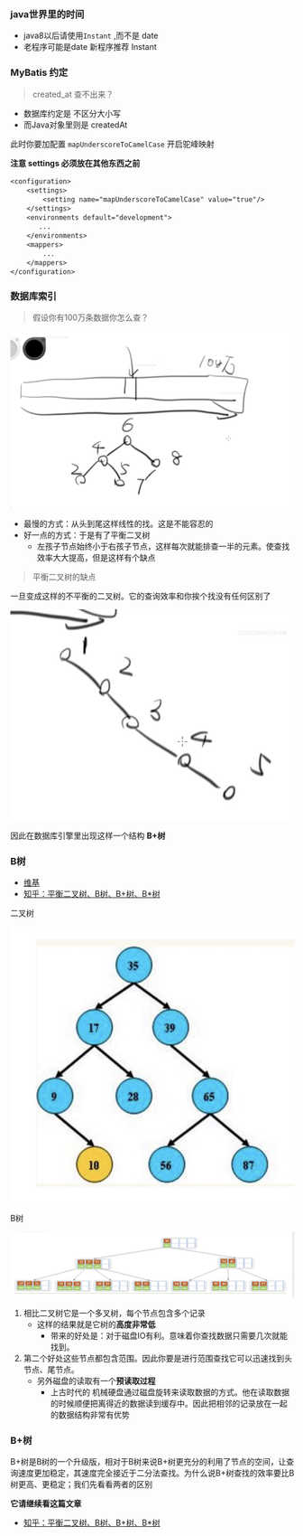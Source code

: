 ### java世界里的时间

- java8以后请使用`Instant` ,而不是 date
- 老程序可能是date 新程序推荐 Instant

### MyBatis 约定

> created_at 查不出来？

- 数据库约定是 不区分大小写
- 而Java对象里则是 createdAt

此时你要加配置 `mapUnderscoreToCamelCase` 开启驼峰映射

**注意 settings 必须放在其他东西之前**

```
<configuration>
    <settings>
        <setting name="mapUnderscoreToCamelCase" value="true"/>
    </settings>
    <environments default="development">
       ...
    </environments>
    <mappers>
        ...
    </mappers>
</configuration>
```

### 数据库索引

> 假设你有100万条数据你怎么查？

![](./imgs/01_23.png)

- 最慢的方式：从头到尾这样线性的找。这是不能容忍的
- 好一点的方式：于是有了平衡二叉树
    - 左孩子节点始终小于右孩子节点，这样每次就能排查一半的元素。使查找效率大大提高，但是这样有个缺点

> 平衡二叉树的缺点

一旦变成这样的不平衡的二叉树。它的查询效率和你挨个找没有任何区别了

![](./imgs/01_24.png)

因此在数据库引擎里出现这样一个结构 **B+树**

### B树

- [维基](https://zh.wikipedia.org/zh-hans/B%E6%A0%91)
- [知乎：平衡二叉树、B树、B+树、B*树](https://zhuanlan.zhihu.com/p/27700617)

二叉树

![二叉树](./imgs/01_25.png)

B树

![B树](./imgs/01_26.png)



1. 相比二叉树它是一个多叉树，每个节点包含多个记录
    - 这样的结果就是它树的**高度非常低**
        - 带来的好处是：对于磁盘IO有利。意味着你查找数据只需要几次就能找到。
2. 第二个好处这些节点都包含范围。因此你要是进行范围查找它可以迅速找到头节点、尾节点。
    - 另外磁盘的读取有一个**预读取过程**
        - 上古时代的 机械硬盘通过磁盘旋转来读取数据的方式。他在读取数据的时候顺便把离得近的数据读到缓存中。因此把相邻的记录放在一起的数据结构非常有优势

### B+树

B+树是B树的一个升级版，相对于B树来说B+树更充分的利用了节点的空间，让查询速度更加稳定，其速度完全接近于二分法查找。为什么说B+树查找的效率要比B树更高、更稳定；我们先看看两者的区别

**它请继续看这篇文章**

- [知乎：平衡二叉树、B树、B+树、B*树](https://zhuanlan.zhihu.com/p/27700617)







